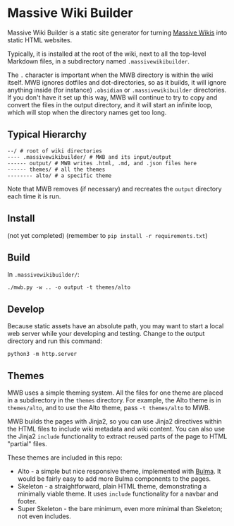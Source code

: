 # Massive Wiki Builder

Massive Wiki Builder is a static site generator for turning [Massive Wikis](https://massive.wiki/) into static HTML websites.

Typically, it is installed at the root of the wiki, next to all the top-level Markdown files, in a subdirectory named `.massivewikibuilder`.

The `.` character is important when the MWB directory is within the wiki itself.  MWB ignores dotfiles and dot-directories, so as it builds, it will ignore anything inside (for instance) `.obsidian` or `.massivewikibuilder` directories.  If you don't have it set up this way, MWB will continue to try to copy and convert the files in the output directory, and it will start an infinite loop, which will stop when the directory names get too long.

## Typical Hierarchy

```
--/ # root of wiki directories
---- .massivewikibuilder/ # MWB and its input/output
------ output/ # MWB writes .html, .md, and .json files here
------ themes/ # all the themes
-------- alto/ # a specific theme
```

Note that MWB removes (if necessary) and recreates the `output` directory each time it is run.

## Install

(not yet completed)
(remember to `pip install -r requirements.txt`)

## Build

In `.massivewikibuilder/`:

```
./mwb.py -w .. -o output -t themes/alto
```

## Develop

Because static assets have an absolute path, you may want to start a local web server while your developing and testing.  Change to the output directory and run this command:

```
python3 -m http.server
```

## Themes

MWB uses a simple theming system.  All the files for one theme are placed in a subdirectory in the `themes` directory.  For example, the Alto theme is in `themes/alto`, and to use the Alto theme, pass `-t themes/alto` to MWB.

MWB builds the pages with Jinja2, so you can use Jinja2 directives within the HTML files to include wiki metadata and wiki content.  You can also use the Jinja2 `include` functionality to extract reused parts of the page to HTML "partial" files.

These themes are included in this repo:

- Alto - a simple but nice responsive theme, implemented with [Bulma](https://bulma.io).  It would be fairly easy to add more Bulma components to the pages.
- Skeleton - a straightforward, plain HTML theme, demonstrating a minimally viable theme.  It uses `include` functionality for a navbar and footer.
- Super Skeleton - the bare minimum, even more minimal than Skeleton; not even includes.
